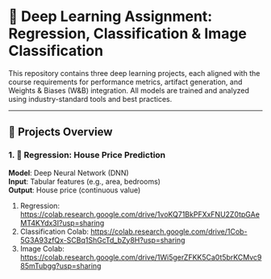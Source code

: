 # 🧠 Deep Learning Assignment: Regression, Classification & Image Classification

This repository contains three deep learning projects, each aligned with the course requirements for performance metrics, artifact generation, and Weights & Biases (W&B) integration. All models are trained and analyzed using industry-standard tools and best practices.

---

## 📂 Projects Overview

### 1. 🧪 Regression: House Price Prediction
**Model**: Deep Neural Network (DNN)  
**Input**: Tabular features (e.g., area, bedrooms)  
**Output**: House price (continuous value)

1) Regression: https://colab.research.google.com/drive/1voKQ71BkPFXxFNU2Z0tpGAeMT4KYdx3I?usp=sharing
2) Classification Colab: https://colab.research.google.com/drive/1Cob-5G3A93zfQx-SCBq1ShGcTd_bZy8H?usp=sharing
3) Image Colab: https://colab.research.google.com/drive/1Wi5gerZFKK5Ca0t5brKCMvc985mTubgg?usp=sharing


